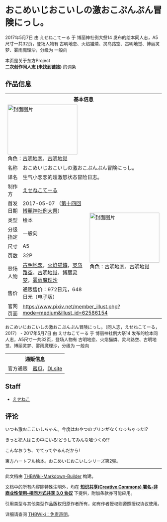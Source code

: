 # おこめいじおこいしの激おこぷんぷん冒険にっし。

<!-- source html: G:\repos\THBWiki-Markdown-Builder\THBWikiMarkdown\Temp\main\d\dc\ns0%3A%E3%81%8A%E3%81%93%E3%82%81%E3%81%84%E3%81%98%E3%81%8A%E3%81%93%E3%81%84%E3%81%97%E3%81%AE%E6%BF%80%E3%81%8A%E3%81%93%E3%81%B7%E3%82%93%E3%81%B7%E3%82%93%E5%86%92%E9%99%BA%E3%81%AB%E3%81%A3%E3%81%97%E3%80%82.html -->

2017年5月7日 由 えせねこてーる 于 博丽神社例大祭14 发布的绘本同人志，A5尺寸一共32页，登场人物有 古明地恋、火焰猫燐、灵乌路空、古明地觉、博丽灵梦、雾雨魔理沙，分级为 一般向

本页是关于东方Project  
 **二次创作同人志 (未找到链接)** 的词条

## 作品信息

<table><tbody><tr><th colspan="3">基本信息</th></tr><tr><td class="cover-artwork-mobile" colspan="2"><a href="./文件-おこめいじおこいしの激おこぷんぷん冒険にっし。封面.jpg.md" class="image" title="封面图片"><img alt="封面图片" src="https://upload.thwiki.cc/thumb/4/4a/%E3%81%8A%E3%81%93%E3%82%81%E3%81%84%E3%81%98%E3%81%8A%E3%81%93%E3%81%84%E3%81%97%E3%81%AE%E6%BF%80%E3%81%8A%E3%81%93%E3%81%B7%E3%82%93%E3%81%B7%E3%82%93%E5%86%92%E9%99%BA%E3%81%AB%E3%81%A3%E3%81%97%E3%80%82%E5%B0%81%E9%9D%A2.jpg/224px-%E3%81%8A%E3%81%93%E3%82%81%E3%81%84%E3%81%98%E3%81%8A%E3%81%93%E3%81%84%E3%81%97%E3%81%AE%E6%BF%80%E3%81%8A%E3%81%93%E3%81%B7%E3%82%93%E3%81%B7%E3%82%93%E5%86%92%E9%99%BA%E3%81%AB%E3%81%A3%E3%81%97%E3%80%82%E5%B0%81%E9%9D%A2.jpg" decoding="async" loading="lazy" width="224" height="160" srcset="https://upload.thwiki.cc/thumb/4/4a/%E3%81%8A%E3%81%93%E3%82%81%E3%81%84%E3%81%98%E3%81%8A%E3%81%93%E3%81%84%E3%81%97%E3%81%AE%E6%BF%80%E3%81%8A%E3%81%93%E3%81%B7%E3%82%93%E3%81%B7%E3%82%93%E5%86%92%E9%99%BA%E3%81%AB%E3%81%A3%E3%81%97%E3%80%82%E5%B0%81%E9%9D%A2.jpg/336px-%E3%81%8A%E3%81%93%E3%82%81%E3%81%84%E3%81%98%E3%81%8A%E3%81%93%E3%81%84%E3%81%97%E3%81%AE%E6%BF%80%E3%81%8A%E3%81%93%E3%81%B7%E3%82%93%E3%81%B7%E3%82%93%E5%86%92%E9%99%BA%E3%81%AB%E3%81%A3%E3%81%97%E3%80%82%E5%B0%81%E9%9D%A2.jpg 1.5x, https://upload.thwiki.cc/thumb/4/4a/%E3%81%8A%E3%81%93%E3%82%81%E3%81%84%E3%81%98%E3%81%8A%E3%81%93%E3%81%84%E3%81%97%E3%81%AE%E6%BF%80%E3%81%8A%E3%81%93%E3%81%B7%E3%82%93%E3%81%B7%E3%82%93%E5%86%92%E9%99%BA%E3%81%AB%E3%81%A3%E3%81%97%E3%80%82%E5%B0%81%E9%9D%A2.jpg/448px-%E3%81%8A%E3%81%93%E3%82%81%E3%81%84%E3%81%98%E3%81%8A%E3%81%93%E3%81%84%E3%81%97%E3%81%AE%E6%BF%80%E3%81%8A%E3%81%93%E3%81%B7%E3%82%93%E3%81%B7%E3%82%93%E5%86%92%E9%99%BA%E3%81%AB%E3%81%A3%E3%81%97%E3%80%82%E5%B0%81%E9%9D%A2.jpg 2x" data-file-width="1200" data-file-height="856"></a><div class="cover-char">角色：<a href="./古明地恋.md" title="古明地恋">古明地恋</a>，<a href="./古明地觉.md" title="古明地觉">古明地觉</a></div></td>
</tr><tr><td class="label">名称</td><td colspan="2"> おこめいじおこいしの激おこぷんぷん冒険にっし。 </td></tr><tr><td class="label">译名</td><td colspan="2"> 生气小恋恋的超激怒状态冒险日志。 </td></tr><tr><td class="label">制作方</td><td><a href="./えせねこてーる.md" title="えせねこてーる">えせねこてーる</a></td><td class="cover-artwork" rowspan="8" style="min-width:224px;"><a href="./文件-おこめいじおこいしの激おこぷんぷん冒険にっし。封面.jpg.md" class="image" title="封面图片"><img alt="封面图片" src="https://upload.thwiki.cc/thumb/4/4a/%E3%81%8A%E3%81%93%E3%82%81%E3%81%84%E3%81%98%E3%81%8A%E3%81%93%E3%81%84%E3%81%97%E3%81%AE%E6%BF%80%E3%81%8A%E3%81%93%E3%81%B7%E3%82%93%E3%81%B7%E3%82%93%E5%86%92%E9%99%BA%E3%81%AB%E3%81%A3%E3%81%97%E3%80%82%E5%B0%81%E9%9D%A2.jpg/224px-%E3%81%8A%E3%81%93%E3%82%81%E3%81%84%E3%81%98%E3%81%8A%E3%81%93%E3%81%84%E3%81%97%E3%81%AE%E6%BF%80%E3%81%8A%E3%81%93%E3%81%B7%E3%82%93%E3%81%B7%E3%82%93%E5%86%92%E9%99%BA%E3%81%AB%E3%81%A3%E3%81%97%E3%80%82%E5%B0%81%E9%9D%A2.jpg" decoding="async" loading="lazy" width="224" height="160" srcset="https://upload.thwiki.cc/thumb/4/4a/%E3%81%8A%E3%81%93%E3%82%81%E3%81%84%E3%81%98%E3%81%8A%E3%81%93%E3%81%84%E3%81%97%E3%81%AE%E6%BF%80%E3%81%8A%E3%81%93%E3%81%B7%E3%82%93%E3%81%B7%E3%82%93%E5%86%92%E9%99%BA%E3%81%AB%E3%81%A3%E3%81%97%E3%80%82%E5%B0%81%E9%9D%A2.jpg/336px-%E3%81%8A%E3%81%93%E3%82%81%E3%81%84%E3%81%98%E3%81%8A%E3%81%93%E3%81%84%E3%81%97%E3%81%AE%E6%BF%80%E3%81%8A%E3%81%93%E3%81%B7%E3%82%93%E3%81%B7%E3%82%93%E5%86%92%E9%99%BA%E3%81%AB%E3%81%A3%E3%81%97%E3%80%82%E5%B0%81%E9%9D%A2.jpg 1.5x, https://upload.thwiki.cc/thumb/4/4a/%E3%81%8A%E3%81%93%E3%82%81%E3%81%84%E3%81%98%E3%81%8A%E3%81%93%E3%81%84%E3%81%97%E3%81%AE%E6%BF%80%E3%81%8A%E3%81%93%E3%81%B7%E3%82%93%E3%81%B7%E3%82%93%E5%86%92%E9%99%BA%E3%81%AB%E3%81%A3%E3%81%97%E3%80%82%E5%B0%81%E9%9D%A2.jpg/448px-%E3%81%8A%E3%81%93%E3%82%81%E3%81%84%E3%81%98%E3%81%8A%E3%81%93%E3%81%84%E3%81%97%E3%81%AE%E6%BF%80%E3%81%8A%E3%81%93%E3%81%B7%E3%82%93%E3%81%B7%E3%82%93%E5%86%92%E9%99%BA%E3%81%AB%E3%81%A3%E3%81%97%E3%80%82%E5%B0%81%E9%9D%A2.jpg 2x" data-file-width="1200" data-file-height="856"></a><div class="cover-char">角色：<a href="./古明地恋.md" title="古明地恋">古明地恋</a>，<a href="./古明地觉.md" title="古明地觉">古明地觉</a></div></td>
</tr><tr><td class="label">首发日期</td><td>2017-05-07&#160;（<a href="/展会作品列表?e=%E5%8D%9A%E4%B8%BD%E7%A5%9E%E7%A4%BE%E4%BE%8B%E5%A4%A7%E7%A5%AD%2314">第十四回 博麗神社例大祭</a>）</td></tr><tr><td class="label">类型</td><td>绘本</td></tr><tr><td class="label">分级指定</td><td>一般向</td></tr><tr><td class="label">尺寸</td><td>A5</td></tr><tr><td class="label">页数</td><td>32P</td></tr><tr><td class="label">登场人物</td><td><a href="./古明地恋.md" title="古明地恋">古明地恋</a>，<a href="./火焰猫燐.md" title="火焰猫燐">火焰猫燐</a>，<a href="./灵乌路空.md" title="灵乌路空">灵乌路空</a>，<a href="./古明地觉.md" title="古明地觉">古明地觉</a>，<a href="./博丽灵梦.md" title="博丽灵梦">博丽灵梦</a>，<a href="./雾雨魔理沙.md" title="雾雨魔理沙">雾雨魔理沙</a></td></tr><tr><td class="label">售价</td><td>通贩售价：972日元，648日元（电子版）</td></tr>
<tr><td class="label">官网页面</td><td colspan="2"><a rel="nofollow" class="external free" href="https://www.pixiv.net/member_illust.php?mode=medium&amp;illust_id=62586154">https://www.pixiv.net/member_illust.php?mode=medium&amp;illust_id=62586154</a></td></tr></tbody></table>

おこめいじおこいしの激おこぷんぷん冒険にっし。（同人志，えせねこてーる，2017） - 2017年5月7日 由 えせねこてーる 于 博丽神社例大祭14 发布的绘本同人志，A5尺寸一共32页，登场人物有 古明地恋、火焰猫燐、灵乌路空、古明地觉、博丽灵梦、雾雨魔理沙，分级为 一般向

<table><tbody><tr><th colspan="3">通贩信息</th></tr><tr><td class="label">官方通贩</td><td colspan="2"><a rel="nofollow" class="external text" href="https://www.melonbooks.co.jp/detail/detail.php?product_id=217223">蜜瓜</a>，<a rel="nofollow" class="external text" href="http://www.dlsite.com/home/work/=/product_id/RJ231412.html">DLsite</a></td></tr></tbody></table>



## Staff
- [えせねこ](./えせねこ.md)


## 评论

  
いつも激おここいしちゃん。今度はおやつのプリンがなくなっちゃった!?  

きっと犯人はこの中にいる!どうしてみんな嘘つくの!?  

こんなおうち、でてってやるんだから!  

  

東方ハートフル絵本。おこめいじおこいしシリーズ第2弾。
  


  
  

  





---

此文档由 [THBWiki-Markdown-Builder](https://github.com/Delsin-Yu/THBWiki-Markdown-Builder) 构建。

文档中的所有内容除特殊注明外，均在 [**知识共享(Creative Commons) 署名-非商业性使用-相同方式共享 3.0 协议**](https://creativecommons.org/licenses/by-sa/3.0/deed.zh-hans) 下提供，附加条款亦可能应用。

引用类型与其他类型作品版权归原作者所有，如有作者授权则遵照授权协议使用。

详细请查阅 [THBWiki：免责声明](https://thbwiki.cc/THBWiki:%E5%85%8D%E8%B4%A3%E5%A3%B0%E6%98%8E)。

